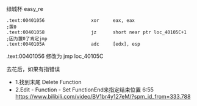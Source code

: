 
绿城杯 easy_re

```
.text:00401056                 xor     eax, eax                         ;置0
.text:00401058                 jz      short near ptr loc_40105C+1      ;因为置0了肯定jmp
.text:0040105A                 adc     [edx], esp                       
```
.text:00401056   修改为 jmp loc_40105C

去花后，如果有指错误
- 1.找到末尾 Delete Function
- 2.Edit - Function - Set FunctionEnd来指定结束位置
6:55  https://www.bilibili.com/video/BV1br4y127eM/?spm_id_from=333.788